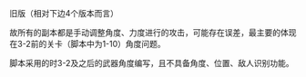 旧版（相对下边4个版本而言）

故所有的副本都是手动调整角度、力度进行的攻击，可能存在误差，最主要的体现在3-2前的关卡（脚本中为1-10）角度问题。

脚本采用的时3-2及之后的武器角度编写，且不具备角度、位置、敌人识别功能。